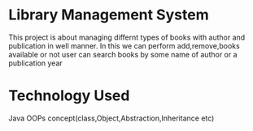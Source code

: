 Library Management System
=============================
  This project is about managing differnt types of books with author and publication in well manner.
  In this we can perform  add,remove,books available or not user can search books by some name of author or a publication year

  Technology Used
  ================
  Java 
  OOPs concept(class,Object,Abstraction,Inheritance etc)

